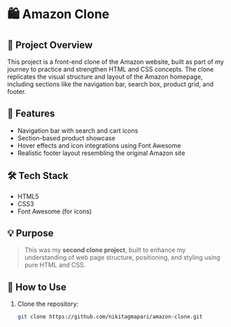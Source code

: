 # 🛍️ Amazon Clone

## 📌 Project Overview
This project is a front-end clone of the Amazon website, built as part of my journey to practice and strengthen HTML and CSS concepts. The clone replicates the visual structure and layout of the Amazon homepage, including sections like the navigation bar, search box, product grid, and footer.

## 🚀 Features
- Navigation bar with search and cart icons
- Section-based product showcase
- Hover effects and icon integrations using Font Awesome
- Realistic footer layout resembling the original Amazon site

## 🛠️ Tech Stack
- HTML5  
- CSS3  
- Font Awesome (for icons)

## 💡 Purpose
> This was my **second clone project**, built to enhance my understanding of web page structure, positioning, and styling using pure HTML and CSS.

## 📂 How to Use
1. Clone the repository:
   ```bash
   git clone https://github.com/nikitagmapari/amazon-clone.git
